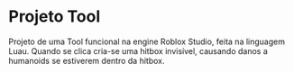 # Projeto Tool

Projeto de uma Tool funcional na engine Roblox Studio, feita na linguagem Luau. Quando se clica cria-se uma hitbox invisível, causando danos
a humanoids se estiverem dentro da hitbox. 
